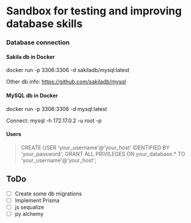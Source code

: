 # Sandbox for testing and improving database skills

### Database connection
#### Sakila db in Docker
docker run -p 3306:3306 -d sakiladb/mysql:latest

Other db info: https://github.com/sakiladb/mysql

#### MySQL db in Docker
docker run -p 3306:3306 -d mysql:latest

Connect: mysql -h 172.17.0.2 -u root -p

#### Users
> CREATE USER 'your_username'@'your_host' IDENTIFIED BY 'your_password';
> GRANT ALL PRIVILEGES ON your_database.* TO 'your_username'@'your_host';

## ToDo
- [ ] Create some db migrations
- [ ] Implement Prisma
- [ ] js sequalize
- [ ] py alchemy
